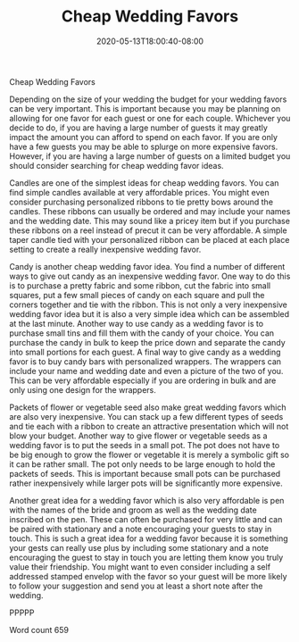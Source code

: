 ﻿---
title: "Cheap Wedding Favors"
date: 2020-05-13T18:00:40-08:00
description: "Wedding Favors txt Tips for Web Success"
featured_image: "/images/Wedding Favors txt.jpg"
tags: ["Wedding Favors txt"]
---

Cheap Wedding Favors

Depending on the size of your wedding the budget for your wedding favors can be very important. This is important because you may be planning on allowing for one favor for each guest or one for each couple. Whichever you decide to do, if you are having a large number of guests it may greatly impact the amount you can afford to spend on each favor. If you are only have a few guests you may be able to splurge on more expensive favors. However, if you are having a large number of guests on a limited budget you should consider searching for cheap wedding favor ideas.

Candles are one of the simplest ideas for cheap wedding favors. You can find simple candles available at very affordable prices. You might even consider purchasing personalized ribbons to tie pretty bows around the candles. These ribbons can usually be ordered and may include your names and the wedding date. This may sound like a pricey item but if you purchase these ribbons on a reel instead of precut it can be very affordable. A simple taper candle tied with your personalized ribbon can be placed at each place setting to create a really inexpensive wedding favor. 

Candy is another cheap wedding favor idea. You find a number of different ways to give out candy as an inexpensive wedding favor. One way to do this is to purchase a pretty fabric and some ribbon, cut the fabric into small squares, put a few small pieces of candy on each square and pull the corners together and tie with the ribbon. This is not only a very inexpensive wedding favor idea but it is also a very simple idea which can be assembled at the last minute. Another way to use candy as a wedding favor is to purchase small tins and fill them with the candy of your choice. You can purchase the candy in bulk to keep the price down and separate the candy into small portions for each guest. A final way to give candy as a wedding favor is to buy candy bars with personalized wrappers. The wrappers can include your name and wedding date and even a picture of the two of you. This can be very affordable especially if you are ordering in bulk and are only using one design for the wrappers.

Packets of flower or vegetable seed also make great wedding favors which are also very inexpensive. You can stack up a few different types of seeds and tie each with a ribbon to create an attractive presentation which will not blow your budget. Another way to give flower or vegetable seeds as a wedding favor is to put the seeds in a small pot. The pot does not have to be big enough to grow the flower or vegetable it is merely a symbolic gift so it can be rather small. The pot only needs to be large enough to hold the packets of seeds. This is important because small pots can be purchased rather inexpensively while larger pots will be significantly more expensive.

Another great idea for a wedding favor which is also very affordable is pen with the names of the bride and groom as well as the wedding date inscribed on the pen. These can often be purchased for very little and can be paired with stationary and a note encouraging your guests to stay in touch. This is such a great idea for a wedding favor because it is something your gests can really use plus by including some stationary and a note encouraging the guest to stay in touch you are letting them know you truly value their friendship. You might want to even consider including a self addressed stamped envelop with the favor so your guest will be more likely to follow your suggestion and send you at least a short note after the wedding. 

PPPPP

Word count 659

